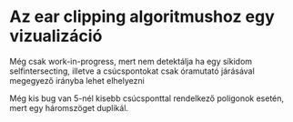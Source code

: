 # Az ear clipping algoritmushoz egy vizualizáció

Még csak work-in-progress, mert nem detektálja ha egy síkidom selfintersecting, illetve a csúcspontokat csak
óramutató járásával megegyező irányba lehet elhelyezni

Még kis bug van 5-nél kisebb csúcsponttal rendelkező poligonok esetén, mert egy háromszöget duplikál.
